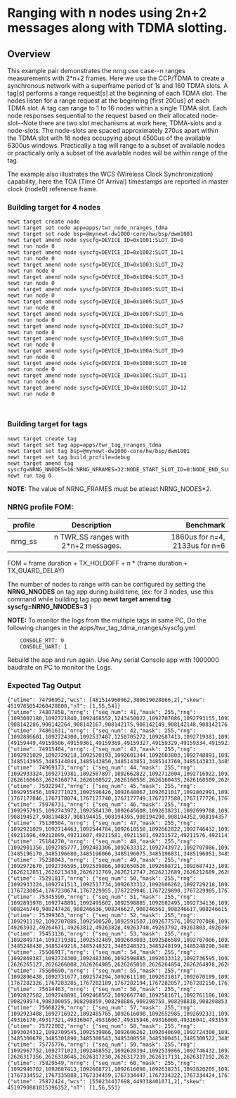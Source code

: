 # Ranging with n nodes using 2n+2 messages along with TDMA slotting.

## Overview
This example pair demonstrates the nrng use case--n ranges measurements with 2*n+2 frames. Here we use the CCP/TDMA to create a synchronous network with a superframe period of 1s and 160 TDMA slots. A tag[s] performs a range request[s] at the beginning of each TDMA slot. The nodes listen for a range request at the beginning [first 200us] of each TDMA slot. A tag can range to 1 to 16 nodes within a single TDMA slot. Each node responses sequential to the request based on their allocated node-slot--Note there are two slot mechanisms at work here; TDMA-slots and a node-slots. The node-slots are spaced approximately 270us apart within the TDMA slot with 16 nodes occupying about 4500us of the available 6300us windows. Practically a tag will range to a subset of available nodes or practically only a subset of the available nodes will be within range of the tag. 

The example also illustrates the WCS (Wireless Clock Synchronization) capability, here the TOA (Time Of Arrival) timestamps are reported in master clock (node0) reference frame.

### Building target for 4 nodes
```no-highlight
newt target create node
newt target set node app=apps/twr_node_nranges_tdma
newt target set node bsp=@mynewt-dw1000-core/hw/bsp/dwm1001
newt target amend node syscfg=DEVICE_ID=0x1001:SLOT_ID=0
newt run node 0
newt target amend node syscfg=DEVICE_ID=0x1002:SLOT_ID=1
newt run node 0
newt target amend node syscfg=DEVICE_ID=0x1003:SLOT_ID=2
newt run node 0
newt target amend node syscfg=DEVICE_ID=0x1004:SLOT_ID=3
newt run node 0
newt target amend node syscfg=DEVICE_ID=0x1005:SLOT_ID=4
newt run node 0
newt target amend node syscfg=DEVICE_ID=0x1006:SLOT_ID=5
newt run node 0
newt target amend node syscfg=DEVICE_ID=0x1007:SLOT_ID=6
newt run node 0
newt target amend node syscfg=DEVICE_ID=0x1008:SLOT_ID=7
newt run node 0
newt target amend node syscfg=DEVICE_ID=0x1009:SLOT_ID=8
newt run node 0
newt target amend node syscfg=DEVICE_ID=0x100A:SLOT_ID=9
newt run node 0
newt target amend node syscfg=DEVICE_ID=0x100B:SLOT_ID=10
newt run node 0
newt target amend node syscfg=DEVICE_ID=0x100C:SLOT_ID=11
newt run node 0
newt target amend node syscfg=DEVICE_ID=0x100D:SLOT_ID=12
newt run node 0



```
### Building target for tags
```
newt target create tag
newt target set tag app=apps/twr_tag_nranges_tdma
newt target set tag bsp=@mynewt-dw1000-core/hw/bsp/dwm1001
newt target set tag build_profile=debug
newt target amend tag syscfg=NRNG_NNODES=16:NRNG_NFRAMES=32:NODE_START_SLOT_ID=0:NODE_END_SLOT_ID=7
newt run tag 0
```
**NOTE:** The value of NRNG_FRAMES must be atleast NRNG_NODES*2.


### NRNG profile FOM:

| profile       | Description  | Benchmark  |
| ------------- |:-------------:| -----:|
| nrng_ss | n TWR_SS ranges with 2*n+2 messages. | 1860us for n=4, 2133us for n=6|

FOM = frame duration + TX_HOLDOFF + n * (frame duration + TX_GUARD_DELAY)

The number of nodes to range with can be configured by setting the **NRNG_NNODES** on tag app during build time,
   (ex: for 3 nodes, use this command while building tag app **newt target amend tag syscfg=NRNG_NNODES=3** )

**NOTE:** To monitor the logs from the multiple tags in same PC, Do the following changes in the apps/twr_tag_tdma_nranges/syscfg.yml
```
    CONSOLE_RTT: 0
    CONSOLE_UART: 1

```
  Rebuild the app and run again.
  Use Any serial Console app with 1000000 baudrate on PC to monitor the Logs.

### Expected Tag Output
```
{"utime": 74796952,"wcs": [481514960962,380619028866,2],"skew": 4519785054260428800,"nT": [1,55,54]}
{"utime": 74807858,"nrng": {"seq_num": 41,"mask": 255,"rng": [1093002180,1092721840,1092468552,1243450022,1092707086,1092793155,1092950538,1092439042],"toa": [908142286,908142264,908142167,908142175,908142149,908142148,908142176,908142044]}}
{"utime": 74861631,"nrng": {"seq_num": 42,"mask": 255,"rng": [1092886601,1092724300,1092537407,1250705272,1092687413,1092719381,1092881683,1092446420],"toa": [49159449,49159506,49159361,49159369,49159327,49159329,49159334,49159236]}}
{"utime": 74915404,"nrng": {"seq_num": 43,"mask": 255,"rng": [1092921029,1092729218,1092520193,1092601344,1092603803,1092748891,1092921029,1092446420],"toa": [3485143955,3485144044,3485143850,3485143851,3485143760,3485143833,3485143836,3485143707]}}
{"utime": 74969173,"nrng": {"seq_num": 44,"mask": 255,"rng": [1092933324,1092719381,1092507897,1092662822,1092712004,1092716922,1092884142,1092466092],"toa": [2626160663,2626160774,2626160522,2626160556,2626160435,2626160509,2626160481,2626160365]}}
{"utime": 75022947,"nrng": {"seq_num": 45,"mask": 255,"rng": [1092955456,1092771023,1092596426,1092648067,1092621017,1092802991,1092913651,1092515275],"toa": [1767177846,1767178074,1767177740,1767177749,1767177588,1767177726,1767177673,1767177535]}}
{"utime": 75076731,"nrng": {"seq_num": 46,"mask": 255,"rng": [1092957915,1092743972,1092584130,1092645608,1092638231,1092699708,1092886601,1092517734],"toa": [908194527,908194837,908194415,908194395,908194290,908194352,908194357,908194239]}}
{"utime": 75130504,"nrng": {"seq_num": 47,"mask": 255,"rng": [1092921029,1092714463,1092544784,1092618558,1092662822,1092746432,1092962834,1092500520],"toa": [49211696,49212099,49211607,49211581,49211501,49211572,49211576,49211415]}}
{"utime": 75184270,"nrng": {"seq_num": 48,"mask": 255,"rng": [1092901356,1092785777,1092483306,1092633312,1092743972,1092707086,1092918570,1092443960],"toa": [3485196170,3485196680,3485196066,3485196075,3485196031,3485196051,3485196066,3485195904]}}
{"utime": 75238043,"nrng": {"seq_num": 49,"mask": 255,"rng": [1092972670,1092736595,1092539866,1092650526,1092608721,1092687413,1092925947,1092372646],"toa": [2626212851,2626213438,2626212769,2626212747,2626212689,2626212689,2626212747,2626212582]}}
{"utime": 75291817,"nrng": {"seq_num": 50,"mask": 255,"rng": [1092933324,1092741513,1092517734,1092633312,1092606262,1092729218,1092906274,1092534948],"toa": [1767230054,1767230674,1767229955,1767229946,1767229890,1767229905,1767229952,1767229835]}}
{"utime": 75345590,"nrng": {"seq_num": 51,"mask": 255,"rng": [1092893978,1092748891,1092495602,1092598885,1092682495,1092734136,1092906274,1092498061],"toa": [908246740,908247426,908246636,908246627,908246561,908246617,908246615,908246499]}}
{"utime": 75399363,"nrng": {"seq_num": 52,"mask": 255,"rng": [1092911192,1092707086,1092500520,1092591507,1092677576,1092707086,1092923488,1092461174],"toa": [49263932,49264671,49263812,49263828,49263740,49263792,49263803,49263669]}}
{"utime": 75453136,"nrng": {"seq_num": 53,"mask": 255,"rng": [1092849714,1092719381,1092532489,1092603803,1092586589,1092707086,1092889060,1092468552],"toa": [3485248438,3485249216,3485248321,3485248321,3485248199,3485248290,3485248270,3485248147]}}
{"utime": 75506917,"nrng": {"seq_num": 54,"mask": 255,"rng": [1092869387,1092724300,1092483306,1092598885,1092633312,1092736595,1092967752,1092436583],"toa": [2626265127,2626266008,2626264985,2626265010,2626264854,2626264978,2626264972,2626264793]}}
{"utime": 75560690,"nrng": {"seq_num": 55,"mask": 255,"rng": [1092896438,1092731677,1092574294,1092611180,1092621017,1092670199,1092984966,1092387401],"toa": [1767282326,1767283285,1767282189,1767282194,1767282057,1767282150,1767282171,1767281988]}}
{"utime": 75614463,"nrng": {"seq_num": 56,"mask": 255,"rng": [1092827582,1092748891,1092468552,1092667740,1092581671,1092761186,1092925947,1092483306],"toa": [908298974,908300055,908298859,908298886,908298750,908298818,908298853,908298707]}}
{"utime": 75668229,"nrng": {"seq_num": 57,"mask": 255,"rng": [1092923488,1092716922,1092485765,1092616098,1092652985,1092692331,1092913651,1092478388],"toa": [49316170,49317321,49316047,49316067,49315946,49316000,49316041,49315910]}}
{"utime": 75722002,"nrng": {"seq_num": 58,"mask": 255,"rng": [1093024312,1092709545,1092539866,1092606262,1092640690,1092724300,1092952997,1092463633],"toa": [3485300678,3485301890,3485300543,3485300558,3485300451,3485300522,3485300548,3485300415]}}
{"utime": 75775776,"nrng": {"seq_num": 59,"mask": 255,"rng": [1092967752,1092771023,1092468552,1092628394,1092539866,1092746432,1092950538,1092461174],"toa": [2626317356,2626318646,2626317230,2626317239,2626317131,2626317192,2626317237,2626317096]}}
{"utime": 75829549,"nrng": {"seq_num": 60,"mask": 255,"rng": [1092940702,1092687413,1092608721,1092616098,1092638231,1092820205,1092928406,1092468552],"toa": [1767334552,1767335888,1767334459,1767334447,1767334322,1767334424,1767334428,1767334273]}}
{"utime": 75872424,"wcs": [550234437698,449338401071,2],"skew": 4519790881815396352,"nT": [1,56,55]}


```